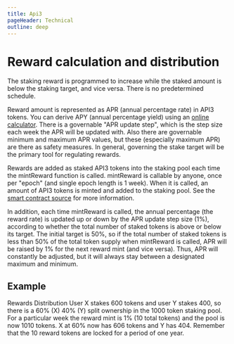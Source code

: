 ```yaml
---
title: Api3
pageHeader: Technical
outline: deep
---
```


<PageHeader/>

# Reward calculation and distribution

The staking reward is programmed to increase while the staked amount is below
the staking target, and vice versa. There is no predetermined schedule.

Reward amount is represented as APR (annual percentage rate) in API3 tokens. You
can derive APY (annual percentage yield) using an
[online calculator](https://www.omnicalculator.com/finance/apy). There is a
governable "APR update step", which is the step size each week the APR will be
updated with. Also there are governable minimum and maximum APR values, but
these (especially maximum APR) are there as safety measures. In general,
governing the stake target will be the primary tool for regulating rewards.

Rewards are added as staked API3 tokens into the staking pool each time the
mintReward function is called. mintReward is callable by anyone, once per
"epoch" (and single epoch length is 1 week). When it is called, an amount of
API3 tokens is minted and added to the staking pool. See the
[smart contract source](https://github.com/api3dao/api3-dao/blob/main/packages/pool/contracts/RewardUtils.sol#L24)
for more information.

In addition, each time mintReward is called, the annual percentage (the reward
rate) is updated up or down by the APR update step size (1%), according to
whether the total number of staked tokens is above or below its target. The
initial target is 50%, so if the total number of staked tokens is less than 50%
of the total token supply when mintReward is called, APR will be raised by 1%
for the next reward mint (and vice versa). Thus, APR will constantly be
adjusted, but it will always stay between a designated maximum and minimum.

## Example

Rewards Distribution User X stakes 600 tokens and user Y stakes 400, so there is
a 60% (X) 40% (Y) split ownership in the 1000 token staking pool. For a
particular week the reward mint is 1% (10 total tokens) and the pool is now 1010
tokens. X at 60% now has 606 tokens and Y has 404. Remember that the 10 reward
tokens are locked for a period of one year.
